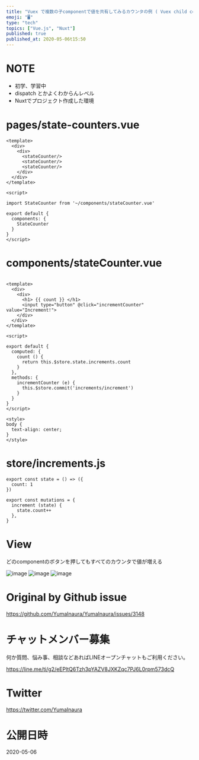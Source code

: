```yaml
---
title: "Vuex で複数の子componentで値を共有してみるカウンタの例 ( Vuex child component share store "
emoji: "🖥"
type: "tech"
topics: ["Vue.js", "Nuxt"]
published: true
published_at: 2020-05-06t15:50
---
```


# NOTE

- 初学、学習中
- dispatch とかよくわからんレベル
- Nuxtでプロジェクト作成した環境

# pages/state-counters.vue



```vue
<template>
  <div>
    <div>
      <stateCounter/>
      <stateCounter/>
      <stateCounter/>
    </div>
  </div>
</template>

<script>

import StateCounter from '~/components/stateCounter.vue'

export default {
  components: {
    StateCounter
  }
}
</script>

```

# components/stateCounter.vue

```vue

<template>
  <div>
    <div>
      <h1> {{ count }} </h1>
      <input type="button" @click="incrementCounter" value="Increment!">
    </div>
  </div>
</template>

<script>

export default {
  computed: {
    count () {
      return this.$store.state.increments.count
    }
  },
  methods: {
    incrementCounter (e) {
      this.$store.commit('increments/increment')
    }
  }
}
</script>

<style>
body {
  text-align: center;
}
</style>

```

# store/increments.js

```vue
export const state = () => ({
  count: 1
})

export const mutations = {
  increment (state) {
    state.count++
  },
}

```

# View

どのcomponentのボタンを押してもすべてのカウンタで値が増える

![image](https://user-images.githubusercontent.com/13635059/81037304-2ea98680-8edd-11ea-9eba-df2d11d33546.png)
![image](https://user-images.githubusercontent.com/13635059/81037305-2f421d00-8edd-11ea-9bb9-7b268f00313f.png)
![image](https://user-images.githubusercontent.com/13635059/81037307-2fdab380-8edd-11ea-88f4-a3e2db299428.png)


# Original by Github issue

https://github.com/YumaInaura/YumaInaura/issues/3148











<!-- Update From Qiita API -->

# チャットメンバー募集


何か質問、悩み事、相談などあればLINEオープンチャットもご利用ください。

https://line.me/ti/g2/eEPltQ6Tzh3pYAZV8JXKZqc7PJ6L0rpm573dcQ





# Twitter


https://twitter.com/YumaInaura


<!-- Update From Qiita API -->



# 公開日時

2020-05-06
